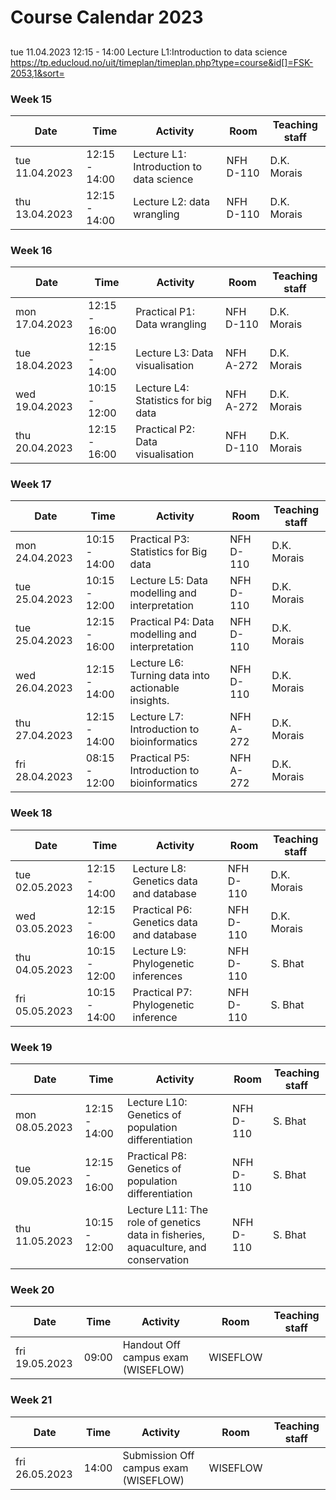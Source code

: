 # Course Calendar 2023  
## 
tue 11.04.2023	12:15 - 14:00	Lecture L1:Introduction to data science  
https://tp.educloud.no/uit/timeplan/timeplan.php?type=course&id[]=FSK-2053,1&sort=  

### Week 15
| Date           | Time          | Activity                                                                          | Room      | Teaching staff |
|----------------|---------------|-----------------------------------------------------------------------------------|-----------|----------------|
| tue 11.04.2023 | 12:15 - 14:00 | Lecture L1: Introduction to data science                                           | NFH D-110 | D.K. Morais       |
| thu 13.04.2023 | 12:15 - 14:00 | Lecture L2: data wrangling                                                        | NFH D-110 | D.K. Morais        |
### Week 16
| Date           | Time          | Activity                                                                          | Room      | Teaching staff |
|----------------|---------------|-----------------------------------------------------------------------------------|-----------|----------------|
| mon 17.04.2023 | 12:15 - 16:00 | Practical P1: Data wrangling                                                      | NFH D-110 | D.K. Morais        |
| tue 18.04.2023 | 12:15 - 14:00 | Lecture L3: Data visualisation                                                    | NFH A-272 | D.K. Morais        |
| wed 19.04.2023 | 10:15 - 12:00 | Lecture L4: Statistics for big data                                               | NFH A-272 | D.K. Morais        |
| thu 20.04.2023 | 12:15 - 16:00 | Practical P2: Data visualisation                                                  | NFH D-110 | D.K. Morais        |
### Week 17
| Date           | Time          | Activity                                                                          | Room      | Teaching staff |
|----------------|---------------|-----------------------------------------------------------------------------------|-----------|----------------|
| mon 24.04.2023 | 10:15 - 14:00 | Practical P3: Statistics for Big data                                             | NFH D-110 | D.K. Morais        |
| tue 25.04.2023 | 10:15 - 12:00 | Lecture L5: Data modelling and interpretation                                     | NFH D-110 | D.K. Morais        |
| tue 25.04.2023 | 12:15 - 16:00 | Practical P4: Data modelling and interpretation                                   | NFH D-110 | D.K. Morais        |
| wed 26.04.2023 | 12:15 - 14:00 | Lecture L6: Turning data into actionable insights.       | NFH D-110 | D.K. Morais        |
| thu 27.04.2023 | 12:15 - 14:00 | Lecture L7: Introduction to bioinformatics                                         | NFH A-272 | D.K. Morais        |
| fri 28.04.2023 | 08:15 - 12:00 | Practical P5: Introduction to bioinformatics                                       | NFH A-272 | D.K. Morais        |
### Week 18
| Date           | Time          | Activity                                                                          | Room      | Teaching staff |
|----------------|---------------|-----------------------------------------------------------------------------------|-----------|----------------|
| tue 02.05.2023 | 12:15 - 14:00 | Lecture L8: Genetics data and database                                             | NFH D-110 | D.K. Morais        |
| wed 03.05.2023 | 12:15 - 16:00 | Practical P6: Genetics data and database                                          | NFH D-110 | D.K. Morais        |
| thu 04.05.2023 | 10:15 - 12:00 | Lecture L9: Phylogenetic inferences                                               | NFH D-110 | S. Bhat        |
| fri 05.05.2023 | 10:15 - 14:00 | Practical P7: Phylogenetic inference                                              | NFH D-110 | S. Bhat        |
### Week 19
| Date           | Time          | Activity                                                                          | Room      | Teaching staff |
|----------------|---------------|-----------------------------------------------------------------------------------|-----------|----------------|
| mon 08.05.2023 | 12:15 - 14:00 | Lecture L10: Genetics of population differentiation                               | NFH D-110 | S. Bhat        |
| tue 09.05.2023 | 12:15 - 16:00 | Practical P8: Genetics of population differentiation                              | NFH D-110 | S. Bhat        |
| thu 11.05.2023 | 10:15 - 12:00 | Lecture L11: The role of genetics data in fisheries, aquaculture, and conservation | NFH D-110 | S. Bhat        |
### Week 20
| Date           | Time          | Activity                                                                          | Room      | Teaching staff |
|----------------|---------------|-----------------------------------------------------------------------------------|-----------|----------------|
| fri 19.05.2023 | 09:00         | Handout Off campus exam (WISEFLOW)                                                | WISEFLOW  |                |
### Week 21
| Date           | Time          | Activity                                                                          | Room      | Teaching staff |
|----------------|---------------|-----------------------------------------------------------------------------------|-----------|----------------|
| fri 26.05.2023 | 14:00         | Submission Off campus exam (WISEFLOW)                                             | WISEFLOW  |                |

